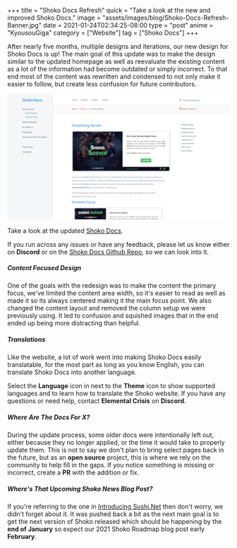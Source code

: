 +++
title = "Shoko Docs Refresh"
quick = "Take a look at the new and improved Shoko Docs." 
image = "assets/images/blog/Shoko-Docs-Refresh-Banner.jpg"
date = 2021-01-24T02:34:25-08:00
type = "post"
anime = "KyousouGiga"
category = ["Website"]
tag = ["Shoko Docs"]
+++

After nearly five months, multiple designs and iterations, our new design for Shoko Docs is up! The main goal of this update was to make the design similar to the updated homepage as well as reevaluate the existing content as a lot of the information had become outdated or simply incorrect. To that end most of the content was rewritten and condensed to not only make it easier to follow, but create less confusion for future contributors.

![Shoko Docs Refresh Preview](/assets/images/blog/Shoko-Docs-Refresh-Preview.jpg)

Take a look at the updated [Shoko Docs](https://docs.shokoanime.com/).

If you run across any issues or have any feedback, please let us know either on **Discord** or on the [Shoko Docs Github Repo](https://github.com/ShokoAnime/ShokoDocs), so we can look into it.

##### Content Focused Design

One of the goals with the redesign was to make the content the primary focus, we've limited the content area width, so it's easier to read as well as made it so its always centered making it the main focus point. We also changed the content layout and removed the column setup we were previously using. It led to confusion and squished images that in the end ended up being more distracting than helpful. 

##### Translations

Like the website, a lot of work went into making Shoko Docs easily translatable, for the most part as long as you know English, you can translate Shoko Docs into another language. 

Select the **Language** icon in next to the **Theme** icon to show supported languages and to learn how to translate the Shoko website. If you have any questions or need help, contact **Elemental Crisis** on **Discord**. 

##### Where Are The Docs For X?

During the update process, some older docs were intentionally left out, either because they no longer applied, or the time it would take to properly update them. This is not to say we don't plan to bring select pages back in the future, but as an **open source** project, this is where we rely on the community to help fill in the gaps. If you notice something is missing or incorrect, create a **PR** with the addition or fix. 

##### Where's That Upcoming Shoko News Blog Post?

If you're referring to the one in [Introducing Sushi.Net](https://shokoanime.com/blog/introducing-sushi.net/) then don't worry, we didn't forget about it. It was pushed back a bit as the next main goal is to get the next version of Shoko released which should be happening by the **end of January** so expect our 2021 Shoko Roadmap blog post early **February**.



